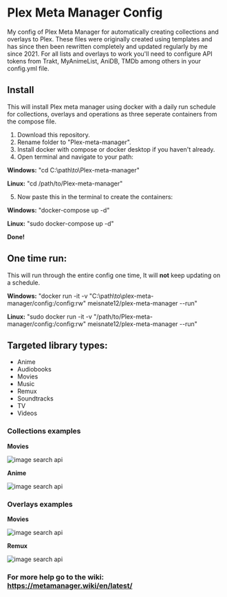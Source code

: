 # Plex Meta Manager Config

My config of Plex Meta Manager for automatically creating collections and overlays to Plex. These files were originally created using templates and has since then been rewritten completely and updated regularly by me since 2021. For all lists and overlays to work you'll need to configure API tokens from Trakt, MyAnimeList, AniDB, TMDb among others in your config.yml file.

## Install

This will install Plex meta manager using docker with a daily run schedule for collections, overlays and operations as three seperate containers from the compose file.

1. Download this repository.
2. Rename folder to "Plex-meta-manager".
3. Install docker with compose or docker desktop if you haven't already.
4. Open terminal and navigate to your path:

**Windows:** "cd C:\path\to\Plex-meta-manager"

**Linux:** "cd /path/to/Plex-meta-manager"

5. Now paste this in the terminal to create the containers:

**Windows:** "docker-compose up -d"

**Linux:** "sudo docker-compose up -d"

**Done!**

## One time run:

This will run through the entire config one time, It will **not** keep updating on a schedule.

**Windows:** "docker run -it -v "C:\path\to\plex-meta-manager/config:/config:rw" meisnate12/plex-meta-manager --run"

**Linux:** "sudo docker run -it -v "/path/to/Plex-meta-manager/config:/config:rw" meisnate12/plex-meta-manager --run"

## Targeted library types:

- Anime
- Audiobooks
- Movies
- Music
- Remux
- Soundtracks
- TV
- Videos

### Collections examples

**Movies**

![image search api](https://i.imgur.com/Q6njLZ9.png)

**Anime**

![image search api](https://i.imgur.com/dbuw1Gv.png)

### Overlays examples

**Movies**

![image search api](https://i.imgur.com/cTeNiMb.png)

**Remux**

![image search api](https://i.imgur.com/lcFOxiG.png)

### For more help go to the wiki: https://metamanager.wiki/en/latest/
